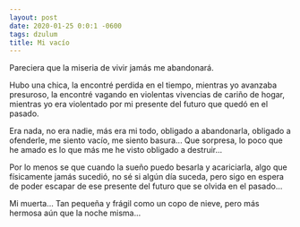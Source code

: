 ```yaml
---
layout: post
date: 2020-01-25 0:0:1 -0600
tags: dzulum
title: Mi vacío
---
```


Pareciera que la miseria de vivir jamás me abandonará.

Hubo una chica, la encontré perdida en el tiempo, mientras yo avanzaba presuroso, la encontré vagando en violentas vivencias de cariño de hogar, mientras yo era violentado por mi presente del futuro que quedó en el pasado.

Era nada, no era nadie, más era mi todo, obligado a abandonarla, obligado a ofenderle, me siento vacío, me siento basura... Que sorpresa, lo poco que he amado es lo que más me he visto obligado a destruir...

Por lo menos se que cuando la sueño puedo besarla y acariciarla, algo que físicamente jamás sucedió, no sé si algún día suceda, pero sigo en espera de poder escapar de ese presente del futuro que se olvida en el pasado...

Mi muerta... Tan pequeña y frágil como un copo de nieve, pero más hermosa aún que la noche misma...
